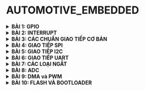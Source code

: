 
	
# AUTOMOTIVE_EMBEDDED

<details>
	<summary><strong>BÀI 1: GPIO</strong></summary>
	
## BÀI 1: GPIO (General Purpose Input Output)
![Image](https://github.com/user-attachments/assets/f275f738-034e-41e5-849a-892cb47e31d6)

### **1.1.Cấp Clock cho ngoại vi**

* **Module RCC** cung cấp các hàm để cấu hình xung clock

`RCC_APB1PeriphClockCmd`

`RCC_APB2PeriphClockCmd` 

`RCC_AHBPeriphClockCmd`
 
* **Nhận 2 tham số**:

 ◦ Ngoại vi Clock

 ◦ ENABLE/DISABLE

### **1.2.Cấu hình ngoại vi**


* **GPIO_Pin:** Chân cần được cấu hình 

`GPIO_Pin_<chân cần được cấu hình>`


 
* **GPIO_Mode:** Chế độ muốn cấu hình
    ```
    typedef enum {

        GPIO_Mode_AIN = 0x00,            //Analog Input
        GPIO_Mode_IN_FLOATING = 0x04,    //Input bình thường
        GPIO_Mode_IPD = 0x28,            //Input có điện trở kéo xuống    
        GPIO_Mode_IPU = 0x48,            //Input có điện trở kéo lên
        GPIO_Mode_Out_OD = 0x14,         //Output dạng open-drain
        GPIO_Mode_Out_PP = 0x10,         //Output dạng push-pull
        GPIO_Mode_AF_OD = 0x1C,          //Chế độ ngoại vi khác dạng open-drain
        GPIO_Mode_AF_PP = 0x18           //Chế độ ngoại vi khác dạng push-pull
    } GPIOMode_TypeDef;
    ```
* **GPIO_Speed:** Tốc độ đáp ứng của chân

`GPIO_Speed_<tốc độ muốn cấu hình>`    

### **1.3.Sử dụng ngoại vi**


* **Để gắn các giá trị muốn cấu hình vào các thanh ghi** thì ta sử dụng hàm "GPIO_Init" có 2 tham số cung cấp các hàm để cấu hình xung clock


  ◦Tham số đầu là tên ngoại vi muốn cấu hình

  ◦Tham số thứ hai là con trỏ đến struct **"GPIO_InitTypeDef"**

```
    GPIO_InitTypeDef GPIO_InitStruct;
    GPIO_InitStruct.GPIO_Pin = GPIO_Pin_13 | GPIO_Pin_14;
    GPIO_InitStruct.GPIO_Mode = GPIO_Mode_Out_PP;
    GPIO_InitStruct.GPIO_Speed = GPIO_Speed_50MHz;
    GPIO_Init(GPIOC, &GPIO_InitStruct);
```

* **Các hàm thông dụng để điều khiển GPIO** 

```
    uint8_t GPIO_ReadInputDataBit(GPIO_TypeDef* GPIOx, uint16_t GPIO_Pin);            \\Đọc giá trị 1 bit trong cổng GPIO được cấu hình là INPUT (IDR), có thể đọc nhiều pin nhờ toán tử OR
    uint16_t GPIO_ReadInputData(GPIO_TypeDef* GPIOx);                                 \\Đọc giá trị nguyên cổng GPIO được cấu hình là INPUT (IDR)
    uint8_t GPIO_ReadOutputDataBit(GPIO_TypeDef* GPIOx, uint16_t GPIO_Pin);           \\Đọc giá trị 1 bit trong cổng GPIO được cấu hình là OUTPUT (ODR), có thể đọc nhiều pin nhờ toán tử OR
    uint16_t GPIO_ReadOutputData(GPIO_TypeDef* GPIOx);                                \\Đọc giá trị nguyên cổng GPIO được cấu hình là OUTPUT (ODR)
    void GPIO_SetBits(GPIO_TypeDef* GPIOx, uint16_t GPIO_Pin);                        \\Cho giá trị 1 bit trong cổng GPIO = 1, có thể ghi nhiều pin nhờ toán tử OR
    void GPIO_ResetBits(GPIO_TypeDef* GPIOx, uint16_t GPIO_Pin);                      \\Cho giá trị 1 bit trong cổng GPIO = 0, có thể ghi nhiều pin nhờ toán tử OR
    void GPIO_WriteBit(GPIO_TypeDef* GPIOx, uint16_t GPIO_Pin, BitAction BitVal);     \\Ghi giá trị "BitVal" vào 1 bit trong cổng GPIO, có thể ghi nhiều pin nhờ toán tử OR
    void GPIO_Write(GPIO_TypeDef* GPIOx, uint16_t PortVal);                           \\Ghi giá trị "PortVal" vào nguyên cổng GPIO
```

### **1.4.Kiến thức cần chú ý**

#### **1.4.1.Pull-Up vs Pull-Down ???**


![Image](https://github.com/user-attachments/assets/2e06645d-579f-4b64-970c-f09a46cf949f)



* **Pull-up:**

     ◦ Được kết nối giữa chân **đầu vào** với **nguồn VCC**

     => Đảm bảo rằng khi **không** có tín hiệu hoặc thiết bị nào **tác động** vào chân nó sẽ **luôn ở mức cao**


     ◦ **Không** có tín hiệu vào:
 
    `GPIO-> HIGH (Pull up kéo lên Vcc)` 

     ◦ **Có**  tín hiệu vào:
 
    `GPIO->  HIGH => LOW `

     ◦ Thường được ứng dụng trong nút nhấn


* **Pull-down:**

    ◦ Được kết nối giữa chân **đầu vào** với **GND**

    => Kéo chân về mức **thấp** khi **không** có tín hiệu hoặc thiết bị nào **tác động** 


    ◦ **Không** có tín hiệu vào:
 
    `GPIO-> LOW (Trở kéo về GND)` 

    ◦ **Có**  tín hiệu vào:
 
    `GPIO->  LOW => HIGH `

    ◦ Thường được dùng để xác định trạng thái khi công tắc hoặc thiết bị đầu vào tắt hoặc không hoạt động




#### **1.4.2.Các chế độ input khác**

* **Input-Floating:**

    ◦ **Mục đích:** Đọc tín hiệu số từ bên ngoài mà không có điện trở kéo lên hoặc kéo xuống bên trong

    ◦ **Cấu hình điện:** Không có trở kéo lên hoặc xuống bên trong vi điều khiển.Trạng thái logic phụ thuộc vào chân bên ngoài

    ◦ **Sử dụng:** Đọc tín hiệu số từ cảm biến bên ngoài đã có trở kéo lên/xuống

    ◦ **Lưu ý:** Dễ bị nhiễu


* **Analog Input:**

    ◦ **Mục đích:** Sử dụng chân GPIO làm đầu vào cho **ADC** tích hợp

    ◦ **Cấu hình điện:** Ngắt kết nối  mạch số cuả GPIO để cho phép tín hiệu analog đi trực tiếp vào **ADC**

    ◦ **Sử dụng:** Đọc điện áp analog từ cảm biến analog (cảm biến nhiệt độ,ánh sáng,biến trở)

    ◦ **Lưu ý:** Dễ bị nhiễu
    

#### **1.4.3.Các chế độ output**

* **Output Push-Pull:**

    ◦ **Mục đích:**  Xuất tín hiệu số kéo VDD (HIGH) và kéo xuống GND (LOW) 1 cách chủ động


    ◦ **Sử dụng:** Điều khiển relay,led,...



* **Output Open-Drain (Đầu ra hở mạch):**

    ◦ **Mục đích:**  Xuất tín hiệu số kéo chỉ có khả năng kéo GND (LOW) 1 cách chủ động.Kéo lên HIGH cần có điện trở kéo bên ngoài

    ◦ **Cấu hình điện:** Khi xuất mức HIGH ,transistor tắt,GPIO thả nổi và cần điện trở kéo lên bên ngoài

    ◦ **Sử dụng:** I2C,...   



#### **1.4.4.Các chế độ Alternate Function**


* **AF-Push Pull:**

    ◦ **Mục đích:** Sử dụng chân GPIO để xuất tín hiệu từ các peripheral

    ◦ **Sử dụng:** Xuất tín hiệu PWM từ Timer, clock từ SPI,...   


* **AF-Open Drain:**

    ◦ **Mục đích:** Sử dụng cho các giao thức yêu cầu đường truyền 2 chiều

    ◦ **Sử dụng:** GPIO cho giao tiếp I2C (SCL,SDA) ,UART (truyền nhận)
</details>

<details>
	<summary><strong>BÀI 2: INTERRUPT </strong></summary>  

## BÀI 2: INTERRUPT 


### **2.1.Khái niệm**

![Image](https://github.com/user-attachments/assets/eb1762a6-057e-4212-91cd-7d216830df0d)


* **Ngắt** là 1 sự kiện khẩn cấp xảy ra trong hay ngoài vi điều khiển.Nó yêu cầu MCU phải **dừng chương trình chính** và **thực thi chương trình ngắt**



### **2.2.Interrupt Service Routine (Trình phục vụ ngắt)**

![Image](https://github.com/user-attachments/assets/90c8c28e-edea-4755-b2b3-8c84be788a61)


 * Mỗi ngắt có 1 trình phục vụ riêng
 * Trình phục vụ ngắt là 1 đoạn chương trình được thực hiện khi ngắt xảy ra
 * Địa chỉ trong bộ nhớ của ISR được gọi là **vector ngắt**



### **2.3.Vector Interrupt Table (Bảng vector ngắt)**

![Image](https://github.com/user-attachments/assets/038312e2-516d-4eb2-8125-438cf5885fc6)


 * Chứa danh sách các địa chỉ bộ nhớ,mỗi địa chỉ trỏ đến hàm xử lý ngắt tương đương với 1 nguồn ngắt cụ thể


 * Vai trò trung tâm trong xử lý ngắt

    ◦ Khi 1 ngắt xảy ra, phần cứng CPU (cụ thể **NVIC**) sử dụng bảng **VIT** để xác định ISR nào cần được thực thi
 

 * Địa chỉ cố định trong bộ nhớ Flash
 
    ◦ VIT thường được đặt ở địa chỉ bắt đầu bộ nhớ Flash.Điều này do khi vi điều khiển khơi động / reset, nó sẽ bắt đầu thực thi từ địa chỉ này

 * Cấu trúc VIT

    ◦ **Bảng các địa chỉ:** VIT về cơ bản là một mảng (table) các địa chỉ bộ nhớ. Mỗi mục trong bảng này chứa một địa chỉ.

    ◦ Mỗi mục tương ứng với 1 nguồn ngắt

    ◦ **Kích thước:** Kích thước của mỗi mục (mỗi địa chỉ vector) thường là 4 byte (32-bit address) trên các kiến trúc 32-bit như ARM Cortex-M, hoặc 2 byte (16-bit address) trên các kiến trúc 16-bit
 

* **Cách VIT hoạt động:**


    ◦Ngắt xảy ra

     ```
   Quy trình bắt đầu khi một sự kiện ngắt xảy ra.

   Sự kiện này có thể đến từ nhiều nguồn khác nhau, ví dụ:

   Ngắt ngoại vi: Một module ngoại vi như UART, Timer, ADC, GPIO tạo ra ngắt khi hoàn thành một tác vụ hoặc có một sự kiện cụ thể (ví dụ: UART nhận dữ liệu, Timer tràn, ADC chuyển đổi xong, GPIO pin thay đổi trạng thái).

   Ngắt nội bộ: Các ngắt do bộ vi điều khiển tạo ra, ví dụ: SysTick timer ngắt định kỳ, Software Interrupt (SWI), PendSV (Pendable Service Call).

   Ngắt lỗi: Các lỗi phần cứng hoặc phần mềm như HardFault, Memory Management Fault.
     ```
  
    ◦NVIC xác định vector number

    ◦Tra cứu VIT bằng cách sử dụng vector number làm offset để tra cứu bảng 
    
      
      Base_Address of VIT + (n * 4).
      Base_Address of VIT: Đây là địa chỉ bộ nhớ bắt đầu của Vector Interrupt Table. Như đã thảo luận trước đó, địa chỉ này thường cố định và nằm ở đầu bộ nhớ Flash (ví dụ: 0x00000000).
      n (vector number): Là số vector mà NVIC đã xác định cho ngắt đang xảy ra.
      4: Là kích thước của mỗi mục (vector) trong VIT, tính bằng byte. Trong kiến trúc 32-bit, mỗi địa chỉ bộ nhớ thường là 32-bit (4 byte).
      n * 4: Tính toán offset (độ lệch) từ địa chỉ bắt đầu của VIT. Vector number n được nhân với 4 để tính ra độ lệch byte tương ứng trong bảng VIT.
      Base_Address of VIT + (n * 4): Kết quả là địa chỉ bộ nhớ trong VIT, nơi chứa địa chỉ của ISR tương ứng với vector number n.
      

   ◦Lấy địa chỉ ISR
   
     Giá trị tra cứu được trong VIT chính là địa chỉ của bộ nhớ hàm ISR tương ứng

   ◦Nhảy đến ISR
   
   ◦Kết thúc ISR





### **2.4.NVIC (Nested Vectored Interrupt Controller)**

* **Khái niệm**

   ◦Quản lý tất cả các ngắt
   
   ◦Quyết định ngắt nào được xử lý dựa trên mức độ ưu tiên

* **Chức năng NVIC**

   ◦ Bật/Tắt từng nguồn ngắt cụ thể

   ◦ Bật/Tắt ngắt toàn cục
  

* **Quản lý ưu tiên ngắt**

 
   ◦ Cho phép 16 mức ưu tiên (0-15)
   
   
   ◦ Mức ưu tiên thấp hơn (số nhỏ hơn) có độ ưu tiên cao hơn
    
![Image](https://github.com/user-attachments/assets/9ca9134e-b2e2-4de9-b352-74ad5a47331e)
 
     +  Preemption Priority: 
        Ngắt có Preemption Priority cao hơn (số nhỏ hơn) sẽ chiếm quuyền ngắt có Priority thấp hơn (số to hơn): 
        Ngắt có Preemption Priority cao hơn (số nhỏ hơn) sẽ chiếm quuyền ngắt có Priority thấp hơn (số to hơn)

     +  SubPriority: 
        Khi nhiều ngắt có cùng Preemption Priority xảy ra đồng thời
        => SubPriority quyết định thứ tự xử lý
        => Ngắt có SubPriority cao hơn (số nhỏ hơn) sẽ được xử lý trước


* **Cấu hình NVIC**
 
  ◦ **Priority Group:**  xác định cách phân chia bit giữa Preemption Priority và Subpriority.
  
   Sử dụng hàm **NVIC_PriorityGroupConfig(uint32_t PriorityGroup)** để chọn priority group cho NVIC

  ◦ **NVIC_IRQChannel:** Xác định mã của kênh ngắt cần được cấu hình

  ◦ **NVIC_IRQChannelPreemptionPriority:** Xác định mức độ ưu tiên Preemption Priority cho kênh ngắt.

  ◦ **NVIC_IRQChannelSubPriority:** Xác định mức độ ưu tiên phụ Subpriority cho kênh ngắt.

  ◦ **NVIC_IRQChannelSubPriority:** Cho phép ngắt


```
NVIC_InitTypeDef NVICInitStruct;
NVIC_PriorityGroupConfig(NVIC_PriorityGroup_2);
NVICInitStruct.NVIC_IRQChannel = EXTI0_IRQn;
NVICInitStruct.NVIC_IRQChannelPreemptionPriority = 0x00;
NVIC_InitStruct.NVIC_IRQChannelSubPriority = 0x00;
NVICInitStruct.NVIC_IRQChannelCmd = ENABLE;
NVIC_Init(&NVICInitStruct);
```
</details>


<details>
	<summary><strong>BÀI 3: CÁC CHUẨN GIAO TIẾP CƠ BẢN </strong></summary> 


## **BÀI 3: CÁC CHUẨN GIAO TIẾP CƠ BẢN**

## **3.1.SPI**


### **3.1.1.Đặc điểm**
* Chuẩn giao tiếp nối tiếp,đồng bộ
* Hoạt động ở chế độ song công
* Sử dụng 4 dây giao tiếp

### **3.1.2.Sơ đồ chân**
![Image](https://github.com/user-attachments/assets/9e55733b-bf9f-4d37-912e-84e5faae3086)


* **SCK (Serial Clock)**: Thiết bị Master tạo xung tín hiệu SCK và cung cấp cho Slave

* **MISO (Master Input Slave Output)**: Tín hiệu tạo bởi thiết bị Slave và nhận bởi thiết bị Master.

* **MOSI (Master Output Slave Input)**: Tín hiệu tạo bởi thiết bị Master và nhận bởi thiết bị Slave.

* **SS (Slave Select) / CS (Chip Select)**: Chọn thiết bị Slave cụ thể để giao tiếp. Để chọn Slave giao tiếp thiết bị Master chủ động kéo đường SS tương ứng xuống mức 0 (Low).


### **3.1.3.Quá trình truyền nhận**  

* Master kéo chân SS của chân Slave muốn giao tiếp xuống mức 0 để báo hiệu muốn truyền nhận

* Clock sẽ được cấp bởi master, tùy vào chế độ được cài, với mỗi xung clock,  1 bit sẽ được truyền từ master đến slave và slave cũng truyền 1 bit cho master.

* Các thanh ghi cập nhật giá trị và dịch 1 bit.

* Lặp lại quá trình trên đến khi truyền xong 8 bit trong thanh ghi.

### **3.1.4.Các chế độ hoạt động**

* Có 4 chế độ hoạt động phụ thuộc **Clock Polarity (CPOL)** và **Clock Phase (CPHA)**.

* **CPOL:**

  **CPOL = 0:** Xung clock ban đầu ở mức 0.

  **CPOL = 1:** Xung clock ban đầu ở mức 1.

* **CPHA:**

  CPHA = 0 (1Edge):
  
         Dữ liệu được **lấy mẫu (sampled) trên cạnh đầu tiên (leading edge)** của chu kỳ đồng hồ và được **thay đổi (shifted) trên cạnh thứ hai (trailing edge)**.
         Dữ liệu phải sẵn sàng trên đường truyền (MOSI/MISO) trước khi chu kỳ đồng hồ bắt đầu.**
  
  CPHA = 1 (2Edge):
  
         Dữ liệu được **thay đổi (shifted) trên cạnh đầu tiên (leading edge)** và được **lấy mẫu (sampled) trên cạnh thứ hai (trailing edge)**.
         Dữ liệu chỉ xuất hiện trên đường truyền sau khi chu kỳ đồng hồ bắt đầu.
  
  ![Image](https://github.com/user-attachments/assets/7035fcb0-fd0e-4d24-976b-0a56d80a1207)
  
```
CPOL = 0 (đồng hồ nghỉ ở mức thấp):
      1Edge (CPHA = 0): Lấy mẫu trên rising edge (cạnh tăng), thay đổi trên falling edge (cạnh giảm).
      2Edge (CPHA = 1): Thay đổi trên rising edge, lấy mẫu trên falling edge.

CPOL = 1 (đồng hồ nghỉ ở mức cao):
      1Edge (CPHA = 0): Lấy mẫu trên falling edge (cạnh giảm), thay đổi trên rising edge (cạnh tăng).
      2Edge (CPHA = 1): Thay đổi trên falling edge, lấy mẫu trên rising edge.
```
## **3.2.I2C**

### **3.2.1Đặc điểm**

* Chuẩn giao tiếp nối tiếp,đồng bộ
* Hoạt động ở chế độ bán song công
* Sử dụng 2 dây giao tiếp

### **3.2.2.Sơ đồ chân**

![Image](https://github.com/user-attachments/assets/34dd609d-2f2e-421d-b416-0cabcbf9670a)


* **SCL (Serial Clock)**: Tạo xung tín hiệu để đồng bộ việc truyền/nhận dữ liệu với các Slave.

* **SDA (Serial Data)**: Chân chứa dữ liệu được truyền đi


### **3.2.3.Quá trình truyền nhận**

* Start: Điều kiện: Chân SDA xuống mức 0 trước chân SCL.
* Truyền các bit địa chỉ để tìm Slave muốn giao tiếp.

* Bit R/W: Master gửi dữ liệu đi ứng với bit '0', nhận dữ liệu ứng với bit '1'.

* ACK: Chờ phản hồi, '0' là nhận và '1' là không nhận. Nếu không có Slave nào phản hồi, dùng Timer để thoát ra.

* Sau khi chọn được Slave để giao tiếp, bắt đầu truyền các bit dữ liệu đến Slave.
* Tương tự cũng có ACK để chờ phản hồi.
* Stop: Điều kiện: Chân SDA lên mức 1 sau chân SCL.



## **3.3.UART**

### **3.3.1Đặc điểm**

* Chuẩn giao tiếp nối tiếp
* Không đồng bộ
* Hoạt động ở chế độ song công
* Sử dụng 2 dây giao tiếp
* Chỉ 2 thiết bị giao tiếp

### **3.3.2.Sơ đồ chân**

![Image](https://github.com/user-attachments/assets/5d657816-56e4-4871-8c40-7ce476b283c2)

**Tx (Transmit)**: Chân truyền dữ liệu 

**Rx (Receive)**: Chân nhận dữ liệu

### **3.3.3.Quá trình truyền nhận**

![Image](https://github.com/user-attachments/assets/e345c226-4ada-4991-963b-1dcb7e0ae24c)

* Start: 1 bit.

* Bit dữ liệu: 5 đến 9 bit.

* Bit chẵn lẻ:

    Quy luật chẵn: Thêm một bit '0' hoặc '1' để số bit '1' là số chẵn.
    Quy luật lẻ: Thêm một bit '0' hoặc '1' để số bit '1' là số lẻ.
* Stop: 1 đến 2 bit.
</details>


<details>
	<summary><strong>BÀI 4: GIAO TIẾP SPI</strong></summary> 

## **Bài 4: GIAO TIẾP SPI** 

## **4.1.SPI Software**

### **4.1.1.Xác định các chân GPIO**
* Định nghĩa 4 chân sử dụng SPI

  ```
  #define SPI_SCK_Pin    GPIO_Pin_0
  #define SPI_MISO_Pin   GPIO_Pin_1
  #define SPI_MOSI_Pin   GPIO_Pin_2
  #define SPI_CS_Pin     GPIO_Pin_3
  #define SPI_GPIO       GPIO_A
  ```
 

### **4.1.2.Cấu hình GPIO**


* **Master**:
  
◦ Các chân **SCK, CS, MOSI** để chế độ Out Push Pull

```
GPIO_InitStructure.GPIO_Pin = SPI_SCK_Pin | SPI_CS_Pin | SPI_MOSI_Pin;

GPIO_InitStructure.GPIO_Mode = GPIO_Mode_Out_PP;
```

◦ Chân **MISO** để chế độ IN FLOATING

```
GPIO_InitStructure.GPIO_Pin = SPI_MISO_Pin;
GPIO_InitStructure.GPIO_Mode = GPIO_Mode_IN_FLOATING;
```

* **Slave**:

◦ Chân **MISO** để chế độ Out Push Pull
```
GPIO_InitStructure.GPIO_Pin = SPI_MISO_Pin;
GPIO_InitStructure.GPIO_Mode = GPIO_Mode_Out_PP;
```
◦ Chân **MOSI,SCK,CS** để chế độ IN FLOATING
```
GPIO_InitStructure.GPIO_Pin = SPI_SCK_Pin | SPI_CS_Pin | SPI_MOSI_Pin;

GPIO_InitStructure.GPIO_Mode = GPIO_Mode_IN_FLOATING;
```

### **4.1.3.Tạo xung Clock**

```
void Clock(){
  GPIO_WriteBit(SPI_GPIO,SPI_SCK_Pin,Bit_SET);
  Delay_ms(4);
  GPIO_WriteBit(SPI_GPIO,SPI_SCK_Pin,Bit_RESET);
  Delay_ms(4);
}
```

### **4.1.4.Khởi tạo các chân cho SPI**

```
void SPI_Init(){
  GPIO_WriteBit(SPI_GPIO,SPI_SCK_Pin,Bit_RESET);
  GPIO_WriteBit(SPI_GPIO,SPI_CS_Pin,Bit_SET);
  GPIO_WriteBit(SPI_GPIO,SPI_MISO_Pin,Bit_RESET);
  GPIO_WriteBit(SPI_GPIO,SPI_MOSI_Pin,Bit_RESET);
}

```

### **4.1.5.Hàm truyền(Master)**

* Kéo **CS** xuống **0**

    ◦ Dịch 1 bit

    ◦ Truyền 1 bit

    ◦ Gửi clock() 

* Kéo **CS** lên **1**

```
void SPI_Master_Transmit(uint8_t u8Data){

uint8_t u8Mask = 0x80;
uint8_t tempData;

GPIO_WriteBit(SPI_GPIO,SPI_CS_Pin,Bit_RESET);
Delay_ms(1);

  for (int i=0; i<8; i++){
  tempData = u8Data & u8Mask
      if(tempData){
        GPIO_WriteBit(SPI_GPIO,SPI_MOSI_Pin,Bit_SET);
        Delay_ms(1);
      }
      else{
        GPIO_WriteBit(SPI_GPIO,SPI_MOSI_Pin,Bit_RESET);
        Delay_ms(1);
      }

  u8Data = u8Data << 1;
  Clock();
 }

GPIO_WriteBit(SPI_GPIO,SPI_CS_Pin,Bit_SET);
Delay_ms(1);
}
```
### **4.1.6.Hàm nhận (Slave)**

* Kiểm tra **CS** bằng **0** 

   ◦ Kiểm tra Clock = 1;

   ◦ Đọc data trên MOSI,ghi vào biến;

   ◦ Dịch 1 bit

* Kiểm tra **CS** bằng **1**

```
uint8_t Slave_Receive(void){
  uint8_t dataReceive = 0x00;
  uint8_t temp = 0x00;

  while(GPIO_ReadInputDataBit(SPI_GPIO, SPI_CS_Pin)); --Chờ CS lên cao
  while(!GPIO_ReadInputDataBit(SPI_GPIO,SPI_CS_Pin)); --Chờ CS xuống thấp bắt đầu Truyền
  while(!GPIO_ReadInputDataBit(SPI_GPIO,SPI_SCK_Pin)); --Chờ SCK xuống thấp( ở trạng thái nghỉ);
    
    for(int i=0; i<8; i++){
  
      while(!GPIO_ReadInputDataBit(SPI_GPIO,SPI_SCK_Pin)); --Chờ SCK xuống thấp
      while(GPIO_ReadInputDataBit(SPI_GPIO,SPI_SCK_Pin)); --Chờ SCK lên cao bắt đầu Truyền

      temp = GPIO_ReadInputDataBit(SPI_GPIO,SPI_MOSI_Pin);
      dataReceive = dataReceive << 1;
      dataReceive = dataReceive | temp;

      while(GPIO_ReadInputDataBit(SPI_GPIO,SPI_SCK_Pin)); --Chờ SCK xuống thấp (kết thúc khung truyền)

    }
  while(GPIO_ReadInputDataBit(SPI_GPIO,SPI_CS_Pin)); --Chờ CS lên cao kết thúc khung Truyền
  return dataReceive;
}

```

### **4.1.7.Hàm main**

```
uint8_t DataTrans[] = {1,3,4,5,6,7,8,9};
int main (){
RCC_Config();
GPIO_Config();
TIM_Config();
SPI_Config();
while(1){
   for(int i=0; i<7;i++){
     SPI_Master_Transmit(DataTrans);
     Delay_ms(1);
   }
 }
}
```


## **4.2.SPI Hardware**

### **4.2.1.Xác định chân GPIO**

![Image](https://github.com/user-attachments/assets/6c977197-08fb-4993-9e0b-ce7e83ba6d6d)

```
#define SPI1_NSS     GPIO_Pin_4
#define SPI1_SCK     GPIO_Pin_5
#define SPI1_MISO    GPIO_Pin_6
#define SPI1_MOSI    GPIO_Pin_7
#define SPI1_GPIO    GPIOA

```

### **4.2.2.Cấu hình chân GPIO**

* NSS: **Input,Output,AF**

* MISO,MOSI,SCK: **AF**

* Phần cứng SPI đã được thiết kế để tự động xử lý giao tiếp theo chuẩn SPI nên chế độ không phải điều chỉnh nhiều

### **4.2.3.Cấu hình SPI**

* **SPI_Mode**: Quy định chế độ hoạt động SPI
* **SPI_Direction**: Quy định kiểu truyền của thiết bị
* **SPI_BaudRatePrescaler**: Hệ số chia clock cấp cho module SPI
* **SPI_CPOL**: Cấu hình cực tính của SCK
  
    ◦ **SPI_CPOL_LOW**: cực tính mức **0** khi SCK **không** truyền xung

    ◦ **SPI_CPOL_HIGH**: cực tính mức **1** khi SCK truyền xung

* **SPI_CPHA**: Cấu hình chế độ hoạt động của SCK

    ◦ **SPI_CPHA_1Edge**: tín hiệu truyền đi ở cạnh xung đầu tiên
    
    ◦ **SPI_CPHA_2Edge**: tín hiệu truyền đi ở cạnh xung thứ hai

* **SPI_DataSize**: Cấu hình số bit truyền (8/16 bit)
* **SPI_FirstBit**: Cấu hình chiều truyền đi là MSB hay LSB
* **SPI_CRCPolynominal** : Cấu hình số bit checksum cho SPI
* **SPI_NSS**: cấu hình chân SS điều khiển bằng phần cứng hay phần mềm

```
void SPI_Config(){
	SPI_InitTypeDef SPI_InitStructure;

	SPI_InitStructure.SPI_Mode = SPI_Mode_Master;
	SPI_InitStructure.SPI_Direction =    SPI_Direction_2Lines_FullDuplex;
	SPI_InitStructure.SPI_BaudRatePrescaler = SPI_BaudRatePrescaler_16;
	SPI_InitStructure.SPI_CPOL = SPI_CPOL_Low;
	SPI_InitStructure.SPI_CPHA = SPI_CPHA_1Edge;
	SPI_InitStructure.SPI_DataSize = SPI_DataSize_8b;
	SPI_InitStructure.SPI_FirstBit = SPI_FirstBit_LSB;
	SPI_InitStructure.SPI_CRCPolynomial = 7;
	SPI_InitStructure.SPI_NSS = SPI_NSS_Soft;
	
	SPI_Init(SPI1, &SPI_InitStructure);
	SPI_Cmd(SPI1, ENABLE);
}

```

### **4.2.4.Các hàm thông dụng**

* `SPI_I2S_SendData(SPI_TypeDef* SPIx,uint16_t Data)` nhận 2 tham số là bộ SPI sử dụng và data cần truyền

* `SPI_I2S_ReceiveData(SPI_TypeDef* SPIx)` trả về giá trị đọc được trên SPI

* `SPI_I2S_GetFlagStatus(SPI_TypeDef* SPIx,uint16_t SPI_I2S_FLAG)` trả về giá trị 1 cờ trong thanh ghi của SPI

     ◦ **SPI_I2S_FLAG_TXE** : Cờ báo truyền,cờ này sẽ set lên 1 khi truyền xong data trong buffer

     ◦ **SPI_I2S_FLAG_RXNE** : Cờ báo nhận,cờ nãy sẽ set lên 1 khi nhận xong data

     ◦ **SPI_I2S_FLAG_BSY**: Cờ báo bận,cờ này sẽ set lên 1 khi đang bận truyền nhận

### **4.2.5.Hàm truyền (Master)**

```
void SPI_Send1Byte(uint8_t data){
  GPIO_ResetBits(SPI1_GPIO,SPI_NSS);
  while(SPI_I2S_GetFlagStatus(SPI1,SPI_I2S_FLAG_TXE)==RESET){}

  SPI_I2S_SendData(SPI1,data);

  while(SPI_I2S_GetFlagStatus(SPI1,SPI_I2S_FLAG_BSY)==SET){}
  GPIO_SetBits(SPI1_GPIO,SPI1_NSS);

}


```

### **4.2.6.Hàm nhận(Slave)**

```
uint8_t SPI_Receive1Byte(void){
while(SPI_I2S_GetFlagStatus(SPI1,SPI_I2S_FLAG_BSY)==SET);

uint8_t temp=(uint8_t)SPI_I2S_ReceiveData(SPI1);

while(SPI_I2S_GetFlagStatus(SPI_I2S_FLAG_RXNE)==RESET);
return temp;
}


}

```

### **4.2.7.Hàm main**

```
uint8_t dataSend[]={1,2,3,4,5,6,7};
int main(){
  GPIO_Config();
  TIM_Config();
  SPI_Config();
  while(1){
    for(int i=0;i<7;i++){
      SPI_Send1Byte(dataSend);
      Delay_ms(1);
    }
  }
}


```
</details>


<details>
	<summary><strong>BÀI 5: GIAO TIẾP I2C </strong></summary> 


## **Bài 5: GIAO TIẾP I2C**

## **5.1.I2C Software**

### **5.1.1.Xác định các chân GPIO**
* Định nghĩa 2 chân sử dụng I2C: **SCL,SDA**

  ```
  #define I2C_SCL    GPIO_Pin_6
  #define I2C_SDA    GPIO_Pin_7

  ```
 

### **5.1.2.Cấu hình GPIO**



```
void GPIO_Config(){
	GPIO_InitTypeDef GPIO_InitStructure;
	GPIO_InitStructure.GPIO_Mode = GPIO_Mode_Out_OD;
	GPIO_InitStructure.GPIO_Pin = I2C_SDA| I2C_SCL;
	GPIO_InitStructure.GPIO_Speed = GPIO_Speed_50MHz;
	
	GPIO_Init(I2C_GPIO, &GPIO_InitStructure);
}

```
### **5.1.3.Cấu hình I2C**

```
#define WRITE_SDA_0 	GPIO_ResetBits(I2C_GPIO, I2C_SDA)		// Kéo chân SDA xuống 0
#define WRITE_SDA_1 	GPIO_SetBits(I2C_GPIO, I2C_SDA)			// Kéo chân SDA lên 1
#define WRITE_SCL_0 	GPIO_ResetBits(I2C_GPIO, I2C_SCL)		// Kéo chân SCL xuống 0
#define WRITE_SCL_1 	GPIO_SetBits(I2C_GPIO, I2C_SCL)			// Kéo chân SDA lên 1
#define READ_SDA_VAL 	GPIO_ReadInputDataBit(I2C_GPIO, I2C_SDA)	// Đọc chân SDA


```

* **Khởi tạo I2C**

```
// Ban đầu kéo 2 chân SDA và SCL lên mức 1
void I2C_Config()
{
	WRITE_SDA_1;
	delay_us(1);
	WRITE_SCL_1;
	delay_us(1);
}
```

* **Hàm Start**
```
// Điều kiện Start: Chân SDA xuống mức 0 trước chân SCL
void I2C_Start(){	
	WRITE_SCL_1;  	
	delay_us(3);	
	WRITE_SDA_1;
	delay_us(3);

	WRITE_SDA_0;	
	delay_us(3);
	WRITE_SCL_0;
	delay_us(3);
}
```

* **Hàm Stop**
```
// Điều kiện Stop: Chân SCL lên mức 1 trước chân SDA
void I2C_Stop()
{
	WRITE_SDA_0;
	delay_us(3);

	WRITE_SCL_1; 	
	delay_us(3);
	WRITE_SDA_1;
	delay_us(3);
}
```
### **5.1.4.Hàm truyền**

* Hàm truyền sẽ truyền lần lượt 8 bit trong byte dữ liệu
  
  ◦ Truyền 1 bit

  ◦ Tạo clock

  ◦ Dịch 1 bit

```
status I2C_Write(uint8_t u8Data){	
	uint8_t i;
	status stRet;
	for (int i = 0; i < 8; i++){
		// Ghi dữ liệu vào chân SDA		
		if (u8Data & 0x80) {
			WRITE_SDA_1;
		} else {
			WRITE_SDA_0;
		}
		delay_us(3);

		// Tạo một tín hiệu xung
		WRITE_SCL_1;
		delay_us(5);
		WRITE_SCL_0;
		delay_us(2);

		u8Data <<= 1; // Dịch 1 bit
	}
	WRITE_SDA_1;					
	delay_us(3);
	WRITE_SCL_1;					
	delay_us(3);
	
	if (READ_SDA_VAL) {	
		stRet = NOT_OK;				
	} else {
		stRet = OK;					
	}

	delay_us(2);
	WRITE_SCL_0;
	delay_us(5);
	
	return stRet;
}
```
### **5.1.5.Hàm nhận**


* Kéo SDA lên 1

   ◦ Đọc data trên SDA, ghi vào biến.

   ◦ Dịch 1 bit

* Gửi lại 1 tín hiệu ACK ở xung thứ 9.


```
uint8_t I2C_Read(ACK_Bit _ACK)
{	
	uint8_t i;						
	uint8_t u8Ret = 0x00;
	WRITE_SDA_1;
	delay_us(3);	
	for (i = 0; i < 8; ++i) {
		u8Ret <<= 1;
		WRITE_SCL_1;
		delay_us(3);

		// Đọc dữ liệu từ chân SDA và ghi vào biến
		if (READ_SDA_VAL) {
			u8Ret |= 0x01;
		}
		delay_us(2);
		WRITE_SCL_0;
		delay_us(5);
	}

	if (_ACK) {	
		WRITE_SDA_0;
	} else {
		WRITE_SDA_1;
	}
	delay_us(3);
	
	WRITE_SCL_1;
	delay_us(5);
	WRITE_SCL_0;
	delay_us(5);

	return u8Ret;
}

```



## **5.2.I2C Hardware**

### **5.2.1.Xác định chân GPIO**

![Image](https://github.com/user-attachments/assets/b80e6194-eab7-4f07-bb89-a4e85871ee0f)

```
#define I2C1_SCL     GPIO_Pin_6
#define I2C1_SDA     GPIO_Pin_7
#define I2C1_GPIO    GPIOB

```

### **5.2.2.Cấu hình chân GPIO**

```
void GPIO_Config(void)
{
	RCC_APB2PeriphClockCmd(RCC_APB2Periph_GPIOB, ENABLE);
    GPIO_InitTypeDef GPIO_InitStructure;

    GPIO_InitStructure.GPIO_Pin = I2C1_SCL | I2C1_SDA; 
    GPIO_InitStructure.GPIO_Mode = GPIO_Mode_AF_OD;
    GPIO_InitStructure.GPIO_Speed = GPIO_Speed_50MHz;
    GPIO_Init(GPIOB, &GPIO_InitStructure);
}
```

### **5.2.3.Cấu hình I2C**

* **I2C_Mode**: Quy định chế độ hoạt động I2C
   
    ◦ **I2C_Mode_I2C**: Chế độ I2C FM(Fast Mode)

    ◦ **I2C_Mode_SMBusDevice & I2C_Mode_SMBusHost** : Chế độ I2C SM(Slow Mode)

* **I2C_ClockSpeed**: Cấu hình clock cho I2C
    
    ◦ **100**khz với chế độ SM

    ◦ **400**khz với chế độ FM
    
* **I2C_DutyCycle**: Cấu hình chu kỳ nhiệm vụ của xung

    ◦ **I2C_DutyCycle_2** : Thời gian xung thấp / xung cao = 2

    ◦ **I2C_DutyCycle_16_9** : Thời gian xung thấp / xung cao = 16 / 9

    ![Image](https://github.com/user-attachments/assets/f4e38372-5f4d-47a1-8c77-4e5aafde213d)


* **I2C_OwnAddress1**: Cấu hình địa chỉ của thiết bị đang cấu hình

* **I2C_Ack**: Cấu hình ACK, có sử dụng ACK hay không

* **I2C_AcknowledgedAddress**: Cấu hình số bit địa chỉ (7/10 bit)


```
void I2C_Config(){
	I2C_InitTypeDef I2C_InitStructure;

    I2C_InitStructure.I2C_ClockSpeed = 400000;    
	I2C_InitStructure.I2C_Mode = I2C_Mode_I2C;
	I2c_InitStructure.I2C_DutyCycle = I2C_DutyCycle_2;
	I2C_InitStructure.I2C_OwnAddress1 = 0x33;
	I2C_InitStructure.I2C_Ack = I2C_Ack_ENABLE;
	I2C_InitStructure.I2C_AcknowledgedAddress = I2C_AcknowledgedAddress_7bit ;
	
	I2C_Init(I2C1, &I2C_InitStructure);
	I2C_Cmd(I2C1, ENABLE);
}

```

### **5.2.4.Các hàm  thông dụng**

* `I2C_Send7bitAddress(I2C_TypeDef* I2Cx,uint8_t Address,uint8_t Direction)` gửi đi 7 bit Address để xác định Slave cần giao tiếp.Hướng truyền đi được xác định I2C_Direction để  thêm bit RW

* `I2C_SendData(I2C_TypeDef* I2Cx,uint8_t Data)` gửi đi 8 bit data

* `I2C_ReceiveData(I2C_TypeDef* I2Cx)` trả về 8 bit data

* `I2C_AcknowledgeConfig(I2C_TypeDef* I2Cx, FunctionalState NewState)` kích hoạt việc master có gửi ack hay không

* `I2C_CheckEvent(I2C_TypeDef* I2Cx, uint32_t I2C_EVENT)`trả về kết quả kiểm tra I2C_EVENT tương ứng:

    ◦ **I2C_EVENT_MASTER_MODE_SELECT**: Đợi bus I2C về chế độ rảnh,xác nhận phần cứng hoàn thành tín hiệu START

       > Liên quan tới cờ I2C_FLAG_SB(Start Bit): Cờ báo rằng tín hiệu START đã được tạo thành công trên bus
       > Nếu SB = 0 (START chưa hoàn tất) → I2C_CheckEvent trả về FALSE → !FALSE = TRUE → vòng lặp tiếp tục.
       > Nếu SB = 1 (START đã hoàn tất) → I2C_CheckEvent trả về TRUE → !TRUE = FALSE → vòng lặp dừng.

    ◦ **I2C_EVENT_MASTER_TRANSMITTER_MODE_SELECTED**: Đợi xác nhận của slave với yêu cầu transmit của Master

       > Liên quan tới cờ I2C_FLAG_ADDR và I2C_FLAG_TXE
       > Nếu ADDR = 0 hoặc TXE = 0 (Gửi địa chỉ chưa hoàn tất hoặc chưa nhận ACK):I2C_CheckEvent trả về FALSE,!FALSE = TRUE,Vòng lặp tiếp tục chạy
       > Nếu ADDR = 1 và TXE = 1 (Địa chỉ đã gửi thành công, Slave ACK, thanh ghi trống):I2C_CheckEvent trả về TRUE,!TRUE = FALSE,Vòng lặp dừng
       


    ◦ **I2C_EVENT_MASTER_RECEIVER_MODE_SELECTED**: Đợi xác nhận của slave với yêu cầu receive của Master

    ◦ **I2C_EVENT_MASTER_BYTE_TRANSMITTED**: Đợi truyền xong 1 byte data từ Master

    ◦ **I2C_EVENT_MASTER_BYTE_RECEIVED**: Đợi Master nhận đủ 1 byte data 

### **5.2.5.Hàm truyền**

* Bắt đầu truyền nhận ,bộ I2C sẽ tạo 1 tín hiệu START,đợi tín hiệu báo bus sẵn sàng

* Gửi 7 bit địa chỉ để xác định slave,đợi slave xác nhận

* Gửi/đọc các byte data,đợi truyền xong

* Sau đó kết thúc bằng tín hiệu STOP
```
void I2C_Write(uint8_t address,uint8_t * data,uint8_t length){
  
  //Tạo tín hiệu START
  I2C_GenerateSTART(I2C1,ENABLE);
  while(!I2C_CheckEvent(I2C_EVENT_MASTER_MODE_SELECT));

  //Gửi địa chỉ slave(7 bit address + Write Bit)
  I2C_Send7bitAddress(I2C1,address<<1,I2C_Direction_Transmitter);
  while(!(I2C_CheckEvent(I2C_EVENT_MASTER_TRANSMITTER_MODE_SELECTED))

  //Gửi dữ liệu
  for(uint8_t i=0; i< lenght; i++){
    I2C_SendData(I2C1,data[i]);
    while(!I2C_CheckEvent(I2C1,I2C_EVENT_MASTER_BYTE_TRANSMITTED));
  }

  //Tạo tín hiệu STOP
  I2C_GenerateSTOP(I2C1,ENABLE);
  
}


```

### **5.2.6.Hàm nhận**


```
void I2C_Read(uint8_t address,uint8_t * data,uint8_t length){

  
  I2C_GenerateSTART(I2C1,ENABLE);
  while(!I2C_CheckEvent(I2C_EVENT_MASTER_MODE_SELECT));

  I2C_Send7bitAddress(I2C1,address <<1, I2C_Direction_Receiver);
  while(!I2C_CheckEvent(I2C_EVENT_MASTER_RECEIVER_MODE_SELECTED));

  for(uint8_t i=0; i<length;i++){
    if(i==length - 1){
      I2C_AcknowledgeConfig(I2C1,DISABLE); //Tắt ACK cho byte cuối
    }
    while(!I2C_CheckEvent(I2C_EVENT_MASTER_BYTE_RECEIVED));
    data[i]=I2C_ReceiveData(I2C1);
  }
   I2C_GenerateSTOP(I2C1, ENABLE);
   I2C_AcknowledgeConfig(I2C1, ENABLE);
}
```

### **5.2.7.Hàm main**

```
int main(void){

I2C_Config();

uint8_t writeData[]={0x01,0x02,0x03};
uint8_t readData[3];
// Ghi 3 byte vào slave có địa chỉ 0x50
    I2C_Write(0x50, writeData, 3);
    
    // Đọc 3 byte từ slave có địa chỉ 0x50
    I2C_Read(0x50, readData, 3);
    
    while(1) {
        // Chương trình chính
    }
}
```
</details>


<details>
	<summary><strong>BÀI 6: GIAO TIẾP UART </strong></summary> 


## Bài 6: GIAO TIẾP UART 

## **6.1.UART Software**

### **6.1.1.Xác định các chân GPIO**
* Định nghĩa 2 chân sử dụng UART: **TX,RX**

  ```
  #define TX_Pin        GPIO_Pin_0
  #define RX_Pin        GPIO_Pin_1
  #define UART_GPIO     GPIOA
  
  ```
 
* **Baudrate:**

◦ Baudrate = Số bit truyền được / 1s

◦ Tốc độ baudrate thường dùng là 9600, ứng với mỗi bit là 105us.

`#define BaudrateTime  105`

### **6.1.2.Cấu hình GPIO**



```
void GPIO_Config(){
	GPIO_InitTypeDef GPIO_InitStructure;

	GPIO_InitStructure.GPIO_Pin = TX_Pin;
	GPIO_InitStructure.GPIO_Mode = GPIO_Mode_Out_PP;
	GPIO_InitStructure.GPIO_Speed = GPIO_Speed_50MHz;
	GPIO_Init(UART_GPIO, &GPIO_InitStructure);

    GPIO_InitStructure.GPIO_Pin = RX_Pin;
	GPIO_InitStructure.GPIO_Mode = GPIO_Mode_IN_FLOATING;
	GPIO_InitStructure.GPIO_Speed = GPIO_Speed_50MHz;
	GPIO_Init(UART_GPIO, &GPIO_InitStructure);

}

```
### **6.1.3.Cấu hình UART**


* **Khởi tạo UART**

```
//Truyền dữ liệu nên kéo chân TX lên 1,vì mục đích giao tiếp 1 chiều nên không cần chân RX

void UART_Config()
{
	GPIO_SetBits(UART_GPIO,TX_Pin);
	Delay_us(100);
}
```


### **6.1.4.Hàm truyền**

* Hàm truyền sẽ truyền lần lượt 8 bit trong byte dữ liệu,sau khi tín hiệu start được gửi đi

* Tạo start,delay 1 period time

  ◦ Truyền 1 bit dữ liệu, mỗi bit truyền trong 1 period time

  ◦ Dịch 1 bit

* Tạo stop,delay tương ứng với số bit stop

![Image](https://github.com/user-attachments/assets/b96946d0-8eba-4382-b469-97e1eac2c14a)

```
void UART_Transmitt(unsigned char c) {
	
	//Start Bit
	GPIO_ResetBits(UART_GPIO,TX_Pin);
	Delay_us(BaudrateTime);

	//Truyền các bit dữ liệu (LSB->MSB)
    for(int i=0;i<8;i++){
		if(c & (1 << i)){
           GPIO_SetBits(UART_GPIO,TX_Pin);
		}else{
		   GPIO_ResetBits(UART_GPIO,TX_Pin);	
		}
	Delay_us(BaudrateTime);
	}

	//Stop Bit
	GPIO_SetBits(UART_GPIO,TX_Pin);
	Delay_us(BaudrateTime);

}
```
### **6.1.5.Hàm nhận**


* Chờ tín hiệu START từ thiết bị gửi

* Delay 1,5 period time

   ◦ Đọc data trên RX,ghi vào biến

   ◦ Dịch 1 bit

   ◦ Delay 1 period time

* Delay 1 period time và đợi stop bit

![Image](https://github.com/user-attachments/assets/cce64408-ea97-4726-936f-0a3be009b5e8)


```
unsigned char stop_bit_error = 0;

unsigned char UART_Receive(){
  
  unsigned char c = 0;

  //Đợi START Bit
  while(GPIO_ReadInputDataBit(UART_GPIO,RX_Pin) == 1);

  //Chờ 1 nửa chu kỳ bit để lấy mẫu ở giữa bit
  Delay_us(BaudrateTime + BaudrateTime / 2);

  //Đọc các bit dữ liệu (LSB->MSB)
  for(int i=0;i<8;i++){
	  if(GPIO_ReadInputDataBit(UART_GPIO,RX_Pin)){
		  c |= (1 << i);
	  }
	  Delay_us(BaudrateTime);
  }
  Delay_us(BaudrateTime/2);

  stop_bit_error = 0;
  //Đợi STOP Bit
  if(GPIO_ReadInputDataBit(UART_GPIO,RX_Pin) != 1){
	   stop_bit_error = 1; 
  }

  return c;
}	
	
```

### **6.1.6.Parity**

* Bit chẵn/lẻ được thêm vào cuối Data

* Tùy vào cấu hình parity là chẵn hay lẻ mà thiết bị truyền có thể thêm bit parity là 0 hoặc 1.

* Phía nhận cấu hình parity giống như phía truyền, sau khi nhận đủ các bit sẽ kiểm tra parity có đúng hay không.

```
typedef enum{
	Parity_Mode_NONE,
	Parity_Mode_ODD,
	Parity_Mode_EVEN
}Parity_Mode;

```



## **6.2.UART Hardware**

### **6.2.1.Xác định chân GPIO**

![Image](https://github.com/user-attachments/assets/399d3f04-2761-45cc-ba06-308a1a452d8d)

```
#define TX_Pin        GPIO_Pin_9
#define RX_Pin        GPIO_Pin_10
#define USART1_GPIO   GPIOA

```

### **6.2.2.Cấu hình chân GPIO**

```
void GPIO_Config(void)
{
	RCC_APB2PeriphClockCmd(RCC_APB2Periph_GPIOA, ENABLE);
    GPIO_InitTypeDef GPIO_InitStructure;

    GPIO_InitStructure.GPIO_Pin = TX_Pin; 
    GPIO_InitStructure.GPIO_Mode = GPIO_Mode_AF_PP;
    GPIO_InitStructure.GPIO_Speed = GPIO_Speed_50MHz;
    GPIO_Init(USART1_GPIO, &GPIO_InitStructure);

	GPIO_InitStructure.GPIO_Pin = RX_Pin; 
    GPIO_InitStructure.GPIO_Mode = GPIO_Mode_IN_FLOATING;
    GPIO_InitStructure.GPIO_Speed = GPIO_Speed_50MHz;
    GPIO_Init(USART1_GPIO, &GPIO_InitStructure);
}
```

### **6.2.3.Cấu hình UART**

* **USART_Mode**: Quy định chế độ hoạt động UART
   
    ◦ **USART_Mode_Tx**: Cấu hình truyền

    ◦ **USART_Mode_Rx**: Cấu hình nhận

	◦ Cấu hình cả 2 cùng lúc (song công)

* **USART_BaudRate**: Cấu hình tốc độ baudrate cho UART
    
* **USART_HardwareFlowControl**: Cấu hình chế độ bắt tay cho UART

* **USART_WordLength**: Cấu hình số bit mỗi lần truyền

* **USART_StopBits**: Cấu hình số lượng stopbits

* **USART_Parity**: Cấu hình bit kiểm tra chẵn ,lẻ


```
void USART_Config(){
	USART_InitTypeDef USART_InitStructure;

    USART_InitStructure.USART_BaudRate = 9600;    
	USART_InitStructure.USART_WordLength = USART_WordLength_8b;
	USART_InitStructure.USART_StopBits = USART_StopBits_1;
	USART_InitStructure.USART_Parity = USART_Parity_No ;
	USART_InitStructure.USART_HardwareFlowControl = USART_HardwareFlowControl_None;
	USART_InitStructure.USART_Mode = USART_Mode_Tx | USART_Mode_Rx;
	
	USART_Init(USART1, &USART_InitStructure);
	USART_Cmd(USART1, ENABLE);
}

```

### **6.2.4.Các hàm  thông dụng**

* `USART_SendData(USART_TypeDef * USARTx,uint16_t Data)` truyền data từ UARTx.Data này đã được thêm bit chẵn/lẻ tùy cấu hình.

* `USART_ReceiveData(USART_TypeDef* USARTx)` nhận data từ UARTx

* Hàm `USART_GetFlagStatus(USART_TypeDef* USARTx,uint16_t USART_FLAG)` trả về trạng thái cờ USART_FLAG tương ứng

  ◦ **USART_FLAG_TXE** : Cờ báo thanh ghi chứa dữ liệu truyền đi (DR) **đang trống**
 
  ◦ **USART_FLAG_RXNE** : Cờ báo thanh ghi chứa dữ liệu nhận (DR) **đã có** dữ liệu 

  ◦ **USART_FLAG_IDLE** : Cờ báo đường truyền đang ở chế độ rảnh

  ◦ **USART_FLAG_PE**   : Cờ báo lỗi Parity

  ◦ **USART_FLAG_TC**   : Cờ báo đã hoàn thành quá trình truyền dữ liệu  
### **6.2.5.Hàm truyền**

* Hàm truyền 1 ký tự

```
void USART_TransmitByte(uint8_t byte){

// Chờ cho đến khi thanh ghi truyền dữ liệu trống (TXE)
while(USART_GetFlagStatus(USART_FLAG_TXE) == RESET);

// Truyền byte
USART_SendData(USART1,byte);

// Chờ cho đến khi việc truyền hoàn tất (TC)
while(USART_GetFlagStatus(USART_FLAG_TC) == RESET);
}

```

* Hàm truyền 1 chuỗi ký tự

```
void USART_TransmitString(const char *str){

  //Kiểm tra ký tự hiện tại (*str) có phải là ký tự kết thúc chuỗi (\0) hay không.
  while(*str != '\0'){

  // Gọi hàm truyền byte để truyền ký tự hiện tại
  USART_TransmitByte(*str)
  str++;
 }
}
```

### **6.2.6.Hàm nhận**


```
uint8_t USART_ReceiveByte(void){

uint8_t temp = 0x00;

// Chờ cho đến khi có dữ liệu trong thanh ghi nhận (RXNE)
while(USART_GetFlagStatus(USART_FLAG_RXNE)==RESET);

// Đọc dữ liệu nhận được
temp = USART_ReceiveData(USART1);
return temp;
}
```

### **6.2.7.Hàm main**

```
int main(void){

USART_Config();

const char *name = "KMAxIgnite!\r\n";
USART_TransmitString(name);

while(1){

	// Nhận một ký tự
        uint8_t received_char = USART_ReceiveByte();
    
	// Gửi lại ký tự vừa nhận (echo)
        USART_TransmitByte(received_char);

    USART_TransmitByte('\r');
    USART_TransmitByte('\n');
    
}

```
</details>

<details>
	<summary><strong>BÀI 7: CÁC LOẠI NGẮT </strong></summary> 

## BÀI 7: CÁC LOẠI NGẮT

### **7.1.Ngắt ngoài**


* **Sơ đồ**

![Image](https://github.com/user-attachments/assets/b8531dc8-d8a1-4fea-b10b-90365810da53)


  ◦ Để sử dụng được ngắt ngoài, ngoài bật clock cho GPIO tương ứng cần bật thêm clock cho **AFIO**.

```
  void RCC_Config(){
	RCC_APB2PeriphClockCmd(RCC_APB2Periph_GPIOA, ENABLE);
	RCC_APB2PeriphClockCmd(RCC_APB2Periph_AFIO, ENABLE);
}
```
 ◦ Ngắt ngoài của chip STM32F103 bao gồm có 16 line riêng biệt
```
Line0 sẽ chung cho tất cả chân Px0 ở tất cả các Port, với x là tên của Port A, B…
Line0 nếu chúng ta đã chọn chân PA0 (chân 0 ở port A) làm chân ngắt thì tất cả các chân 0 ở các Port khác không được khai báo làm chân ngắt ngoài nữa
```
 

 * **Cấu hình ngắt ngoài**

    ◦ Cấu hình chân ngắt ngoài là Input. 

    ◦  Có thể cấu hình thêm trở kéo lên/xuống tùy theo cạnh ngắt được sử dụng.

   ```
    void GPIO_Config(){
        GPIO_InitTypeDef GPIOInitStruct;

	GPIOInitStruct.GPIO_Mode = GPIO_Mode_IPU;
	GPIOInitStruct.GPIO_Pin = GPIO_Pin_0;
	GPIOInitStruct.GPIO_Speed = GPIO_Speed_50MHz;
	GPIO_Init(GPIOA, &GPIOInitStruct);
    }
    ```



      ◦ Hàm **GPIO_EXTILineConfig(uint8_t GPIO_PortSource, uint8_t GPIO_PinSource)** liên kết 1 chân với một EXTI line để cấu hình chân ở chế độ sử dụng ngắt ngoài:

GPIO_PortSource: Chọn Port để sử dụng làm nguồn cho ngắt ngoài.
GPIO_PinSource: Chọn Pin để cấu hình.

       ◦ Các tham số ngắt ngoài được cấu hình trong struct EXTI_InitTypeDef, gồm:

**EXTI_Line:** Xác định EXTI line cụ thể sẽ được cấu hình.
**EXTI_Mode:** Xác định chế độ hoạt động của EXTI, có hai chế độ là Interrupt hoặc Event.
**EXTI_Trigger:** Xác định loại cạnh xung sẽ kích hoạt ngắt.
**EXTI_LineCmd:** Kích hoạt (ENABLE) hoặc vô hiệu hóa (DISABLE) EXTI line.


    
    void EXTI_Config(){
	EXTI_InitTypeDef EXTIInitStruct;

        EXTIInitStruct.EXTI_Line = EXTI_Line0;
	EXTIInitStruct.EXTI_Mode = EXTI_Mode_Interrupt;
	EXTIInitStruct.EXTI_Trigger = EXTI_Trigger_Falling;
	EXTIInitStruct.EXTI_LineCmd = ENABLE;
	
	EXTI_Init(&EXTIInitStruct);
}
      ```


◦ Tiếp đến cấu hình NVIC:

    
        NVIC_InitTypeDef NVICInitStruct;
	NVIC_PriorityGroupConfig(NVIC_PriorityGroup_2);
	
	NVICInitStruct.NVIC_IRQChannel = EXTI0_IRQn;
	NVICInitStruct.NVIC_IRQChannelPreemptionPriority = 0x00;
        NVIC_InitStruct.NVIC_IRQChannelSubPriority = 0x00;
	NVICInitStruct.NVIC_IRQChannelCmd = ENABLE;
	
	NVIC_Init(&NVICInitStruct);

◦ Các hàm quan trọng trong EXTI:

   Ngắt trên từng line có hàm phục riêng của từng line. Có tên cố định: **EXTIx_IRQHandler()** (x là line ngắt tương ứng).
   
   Hàm **EXTI_GetITStatus(EXTI_Linex)**, Kiểm tra cờ ngắt của line x tương ứng. 
   
   Hàm **EXTI_ClearITPendingBit(EXTI_Linex)**: Xóa cờ ngắt ở line x.


◦ Ngắt ngoài sẽ được thực hiện theo:

   Kiểm tra ngắt đến từ line nào, có đúng là line cần thực thi hay không?

   Thực hiện các lệnh, các hàm.

   Xóa cờ ngắt ở line.

```
void EXTI0_IRQHandler(){	
        if(EXTI_GetITStatus(EXTI_Line0) != RESET)
        {}
	EXTI_ClearITPendingBit(EXTI_Line0);
}
```


### **7.2.Ngắt Timer**

* **Sơ đồ**


![Image](https://github.com/user-attachments/assets/b0736d5c-3a49-41bf-95db-063762fdb254)


  ◦ Sử dụng ngắt Timer,ta vẫn cấu hình các tham số trong **TIM_TimeBaseInitTypeDef** bình thường

  ◦ Riêng **TIM_Period**,đây là số lần đếm mà sau đó timer sẽ ngắt


* **Cấu hình ngắt Timer**

  ◦ Cấu hình **Timer**

     Hàm **TIM_ITConfig(TIMx,TIM_IT_Update,ENABLE)** kích hoạt ngắt cho TIMERx tương ứng

      
      Yêu cầu: cài đặt Period = 10-1 ứng với ngắt mỗi 1ms
      void TIM_Config()
      {
      TIM_TimeBaseInitTypeDef TIM_TimeBaseInitStruct;

      TIM_TimeBaseInitStruct.TIM_Prescaler = 7200-1;
      //Ngắt mỗi 1ms => 1 ms = ?/72MHz => ? = 7200

      TIM_TimeBaseInitStruct.TIM_Period = 10-1;
      TIM_TimeBaseInitStruct.TIM_ClockDivision = TIM_CKD_DIV1;
      TIM_TimeBaseInitStruct.TIM_CounterMode = TIM_CounterMode_Up;
      TIM_TimeBaseInit(TIM2, &TIM_TimeBaseInitStruct);

      TIM_ITConfig(TIM2, TIM_IT_Update, ENABLE);
      TIM_Cmd(TIM2, ENABLE);
      }
      

  ◦ Cấu hình **NVIC**

     
     ```
          NVIC_InitTypeDef NVIC_InitStruct;

          NVIC_InitStruct.NVIC_IRQChannel = TIM2_IRQn;
	  NVIC_InitStruct.NVIC_IRQChannelPreemptionPriority = 0x00;
	  NVIC_InitStruct.NVIC_IRQChannelSubPriority = 0x00;
	  NVIC_InitStruct.NVIC_IRQChannelCmd = ENABLE;

	  NVIC_Init(&NVIC_InitStruct);
     ```



  ◦ Cấu hình **hàm phục vụ ngắt Timer**


    
 Hàm phục vụ ngắt Timer được đặt tên: **TIMx_IRQHandler** với x là timer tương ứng
     
 Hàm kiểm tra cờ ngắt của line x tương ứng: **TIM_GetITStatus(TIMx,TIM_IT_Update)**

 Hàm xóa cờ ngắt của line x: **TIM_ClearITPendingBit(TIMx,TIM_IT_Update)**
   
     uint16_t count;
     void delay(int time){
	  count = 0; 
	  while(count < time)
      {}
    }

     void TIM2_IRQHandler(){
      if(TIM_GetITStatus(TIM2, TIM_IT_Update))
        {
		  count++;
		  TIM_ClearITPendingBit(TIM2, TIM_IT_Update);
        }
    }

  


### **7.3.Ngắt truyền thông**

#### Ngắt UART

![Image](https://github.com/user-attachments/assets/9affbbd5-a18d-40d2-9c22-588a47d195df)

* Trước khi cho phép UART hoạt động, cần kích hoạt ngắt UART bằng cách gọi hàm **USART_ITConfig()**;

* Ở NVIC, ta cấu hình tương tự như ngắt ngoài EXTI, tuy nhiên NVIC_IRQChannel được đổi thành **USART_IRQn** để khớp với line ngắt timer.

* Hàm phục vụ ngắt UART được đặt tên : **USARTx_IRQHandler()**

   ◦ Kiểm tra ngắt 

   ◦ Nhận và lưu data từ USART1

   ◦ Kiểm tra cờ ngắt truyền,đảm bảo UART đang rỗi

   ◦ Truyền lại data vừa nhận được sang máy tính

   ◦ Xóa cờ ngắt,thoát khỏi hàm

* Hàm kiểm tra cờ ngắt : **USART_GetITStatus**

* Hàm kiểm tra trạng thái của quá trình truyền dữ liệu : **USART_GetFlagStatus(USART_InitTypeDef * USARTx,uint32_t USART_FLAG)**

   ```
   void UART1_IRQHandler(){
      uint8_t data = 0x00;
      if(USART_GetITStatus(USART1,USART_IT_RXNE) != RESET){
         while(!USART_GetFlagStatus(USART1,USART_FLAG_RXNE));
         data = USART_ReceiveData(USART1);
           if(USART_GetITStatus(USART1,USART_IT_TXE) != RESET){
              USART_SendData(USART1,data);
              while(USART_GetFlagStatus(USART1,USART_FLAG_TC) == RESET) ;
          }
      }
      USART_ClearITPendingBit(USART1,USART_IT_RXNE);  
   }
  ```
</details>

<details>
	<summary><strong>BÀI 8: ADC </strong></summary> 


## Bài 8: ADC

## **8.1.Giới thiệu về ADC**

### **8.1.1.Định nghĩa**

* ADC (Analog-to-Digital Converter) là 1 mạch điện tử lấy điện áp tương tự làm đầu vào và chuyển đổi nó thành dữ liệu số (1 giá trị đại diện cho mức điện áp trong mã nhị phân).

![Image](https://github.com/user-attachments/assets/bb2f4a55-28b8-4af8-bd70-7f111aead2ec)
 


### **8.1.2.Độ phân giải**

* Số bit mà ADC dùng để xác định số lượng mức sẽ chia từ phạm vi điện áp tương tự

* Độ phân giải càng cao => càng nhiều mức sẽ cho được kết quả càng chính xác

![Image](https://github.com/user-attachments/assets/893e3052-892a-42b7-bcc0-6fafbabe90ea)


### **8.1.3.Tần số lấy mẫu**


* Quy định tần suất mà tín hiệu tương tự được lấy mẫu

* Tần số lấy mẫu càng cao => lấy được nhiều mẫu => kết quả càng chính xác



## **8.2.Sử dụng ADC trong STM32**

### **8.2.1.Đặc điểm**

* STM32F103C8 có 2 bộ ADC.Kết quả chuyển đổi được lưu trữ trong thanh ghi 16 bit

   ◦ Độ phân giải 12 bit

   ◦ Có các ngắt hỗ trợ

   ◦ Có thể điều khiển hoạt động ADC bằng xung Trigger

   ◦ Thời gian chuyển đổi nhanh

   ◦ Có bộ DMA hỗ trợ giúp tăng tốc độ xử lý

### **8.2.2.Các chế độ của ADC**

  #### **Regular Conversion**

  * **Single**: ADC chỉ đọc 1 kênh duy nhất và chỉ đọc khi nào được yêu cầu

  * **Single Continuous**: ADC chỉ đọc 1 kênh duy nhất,nhưng đọc dữ liệu nhiều lần liên tiếp (Có thể được biết đến như sử dụng DMA để đọc dữ liệu và ghi vào bộ nhớ)

  * **Scan:Multi-Channels:** Quét qua và đọc dữ liệu nhiều kênh,nhưng chỉ đọc khi nào được yêu cầu

  * **Scan: Continuous Multi-Channel Repeat:** Quét qua và đọc dữ liệu nhiều kênh,nhưng đọc liên tiếp nhiều lần giống như Single Continous. 


  ####   **Injected Conversion**
   
   * Trong trường hợp nhiều kênh hoạt động khi kênh có  mức độ ưu tiên cao hơn có thể tạo ra một **Injected Trigger**. 
   * Khi gặp **Injected Trigger** thì ngay lập tức kênh đang hoạt động bị ngưng lại để kênh được ưu tiên kia có thể hoạt động.


  
## **8.3.Cấu hình ADC**


  ####  **Cấu hình GPIO cho ADC**


* **Các bộ ADC được cấp xung từ RCC APB2**
```
	RCC_APB2PeriphClockCmd(RCC_APB2Periph_ADC1, ENABLE);
	RCC_APB2PeriphClockCmd(RCC_APB2Periph_ADC2, ENABLE);
```

![Image](https://github.com/user-attachments/assets/f59f57ea-5a7a-4fb7-811b-3ea2222a156e)

```
void GPIO_Config(){
	GPIO_InitTypeDef GPIO_InitStructure;  
    GPIO_InitStructure.GPIO_Pin = GPIO_Pin_0;
	GPIO_InitStructure.GPIO_Mode = GPIO_Mode_AIN;
	GPIO_InitStructure.GPIO_Speed = GPIO_Speed_50MHz;
	GPIO_Init(GPIOA, &GPIO_InitStructure);
}

```
 #### **Tham số cấu hình cho ADC**

* **ADC_Mode:** Cấu hình chế độ hoạt động cho ADC là đơn(Independent) hay đa,ngoài ra còn có các chế độ ADC chuyển đổi tuần tự các kênh (regularly) hay chuyển đổi khi có kích hoạt (Injected)

* **ADC_NbrOfChannel:** Số kênh ADC để cấu hình

* **ADC_ContinuousConvMode:** Cấu hình bộ ADC có chuyển đổi liên tục hay không , **ENABLE** để cấu hình ADC chuyển đổi liên tục, **DISABLE** thì ta phải gọi lại lệnh đọc ADC để bắt đầu quá trình chuyển đổi

* **ADC_ExternalTrigConv:** Enable để sử dụng tín hiệu Trigger

* **ADC_ScanConvMode:** Cấu hình chế độ quét ADC lần lượt từng kênh, ENABLE nếu sử dụng chế độ quét này

* **ADC_DataAlign:** Cấu hình căn lề cho data.Vì bộ ADC xuất ra giá trị 12bit, được lưu vào biến 16 hoặc 32 bit nên phải căn lề các bit về trái hoặc phải.

```
void ADC_Config(){
	ADC_InitTypeDef ADC_InitStruct;
	
	ADC_InitStruct.ADC_Mode = ADC_Mode_Independent;
	ADC_InitStruct.ADC_NbrOfChannel = 1;
	ADC_InitStruct.ADC_ScanConvMode = DISABLE;
	ADC_InitStruct.ADC_ExternalTrigConv = ADC_ExternalTrigConv_None;
	ADC_InitStruct.ADC_ContinuousConvMode = ENABLE;
	ADC_InitStruct.ADC_DataAlign = ADC_DataAlign_Right;
	
	ADC_Init(ADC1, &ADC_InitStruct);
	ADC_RegularChannelConfig(ADC1, ADC_Channel_0, 1, ADC_SampleTime_55Cycles5);
	ADC_Cmd(ADC1, ENABLE);
	ADC_SoftwareStartConvCmd(ADC1, ENABLE);
}


```
## **8.4.Các hàm  thông dụng**

* Cần cấu hình thêm thời gian lấy mẫu ,thứ tự kênh ADC khi quét 
 `ADC_RegularChannelConfig(ADC_TypeDef* ADCx, uint8_t ADC_Channel,uint8_t Rank, uint8_t ADC_SampleTime)`:

   **Rank:** Ưu tiên của kênh ADC

   **SampleTime:** Thời gian lấy mẫu tín hiệu

* `ADC_SoftwareStartConvCmd(ADC_TypeDef* ADCx, FunctionalState NewState):`

    Bắt đầu quá trình chuyển đổi

* `ADC_GetConversionValue(ADC_TypeDef* ADCx):`

    Đọc giá trị chuyển đổi được ở các kênh ADC tuần tự

* `ADC_GetDualModeConversionValue(void):`

   Trả về giá trị chuyển đổi cuối cùng của ADC1,ADC2 ở chế độ kép


## **8.5.Bộ lọc Kalman**

### **8.5.1.Định nghĩa**

* Bộ lọc Kalman được sử dụng để ước lượng trạng thái của hệ thống từ các dữ liệu quan sát bị nhiễu

### **8.5.2.Đặc điểm**

* **Giai đoạn dự đoán(Prediction):** 

Trong giai đoạn này,bộ lọc dự đoán trạng thái tiếp theo của hệ thống dựa trên mô hình toán học của hệ thống và dữ liệu từ bước trước

![Image](https://github.com/user-attachments/assets/f638e348-1525-4589-8793-7e51285f67b4)

* **Giai đoạn cập nhật(Correction):**

Sau khi nhận được dữ liệu quan sát mới từ cảm biến (có thể chứa nhiễu),bộ lọc sẽ cập nhật ước lượng trạng thái của hệ thống bằng cách kết hợp thông tin từ dự đoán trước đó với dữ liệu quan sát, đồng thời giảm thiểu ảnh hưởng của nhiễu.

![Image](https://github.com/user-attachments/assets/22643b2a-9310-4376-a93e-0ae6e8b2b3ee)

* Hàm thiết lập thông số ban đầu R,P,Q

```
void SimpleKalmanFilter(float mea_e, float est_e, float q){
	_err_measure = mea_e;
	_err_estimate = est_e;
	_q = q;
}
```

* Hàm tính giá trị qua bộ lọc Kalman

```
float updateEstimate(float mea){

	_kalman_gain = _err_estimate / (_err_estimate + _err_measure);
	_current_estimate = _last_estimate + _kalman_gain * (mea - _last_estimate);
	_err_estimate =  (1.0 - _kalman_gain)*_err_estimate + fabs(_last_estimate-_current_estimate)*_q;
    _last_estimate=_current_estimate;

 return _current_estimate;
}
```

* Tính toán giá trị đo được từ ADC

```
SimpleKalmanFilter(1, 2, 0.001);

while(1){
	val = ADC_GetConversionValue(ADC1);
	val_Update = (float)updateEstimate(float(val));
	Delay_ms(100);
}
```
</details>

<details>
	<summary><strong>BÀI 9: DMA và PWM </strong></summary> 

## Bài 9: DMA và PWM

## **9.1.Hoạt động của MCU**

![Image](https://github.com/user-attachments/assets/248243ef-2eac-4d56-b746-2ffa3fb54799)

* **(1) CPU** lấy lệnh chương trình từ FLASH để xử lý

* **(2) CPU** đọc/ghi những dữ liệu từ/vào các ngoại vi thông qua đường bus ngoại vi

* **(3) Lưu** các dữ liệu vừa đọc được vào RAM 

* **(4) Giao tiếp** với RAM (đọc/ghi các dữ liệu) thông qua đường bus bộ nhớ

**=> CPU bị chiếm dụng quá nhiều, giảm hiệu suất chương trình** 
 


## **9.2.Giới thiệu về DMA**

### **9.2.1.Định nghĩa**

**DMA (Direct Memory Access)** là 1 cơ chế cho phép các thiết bị ngoại vi truyền dữ liệu trực tiếp đến bộ nhớ mà không cần CPU và thực hiện từng bước truyền dữ liệu

![Image](https://github.com/user-attachments/assets/2cf6eb88-05b1-4fe0-b95d-8fb6d5ce901a)

* **CPU** cấu hình và kích hoạt **DMA** hoạt động

* Ngoại vi sẽ sử dụng **DMA Request** để yêu cầu **DMA** gửi/nhận dữ liệu ngoại vi

* **DMA** tiến hành thực hiện yêu cầu từ **DMA Request**

* Lấy dữ liệu từ **SRAM** thông qua bus matrix ,đi qua các đường bus ngoại vi rồi truy cập các thanh ghi của ngoại vi

* Khi **kết thúc**, **DMA** kích hoạt ngắt báo cho **CPU** biết là quá trình hoàn tất

### **9.2.2.DMA trong STM32**

* STM32F1 có 2 bộ DMA, **DMA1** bao gồm **7** kênh, **DMA2** bao gồm **5** kênh


   ◦ Có 2 chế độ hoạt động

   ◦ Mỗi kênh có thể cấu hình riêng

   ◦ Mỗi kênh có thể phục vụ **nhiều ngoại vi** khác nhau nhưng **không đồng thời**

   ◦ Có mức ưu tiên để lập trình cho các kênh

   ◦ Có thể sử dụng DMA với 5 cờ báo ngắt **(DMA Half Transfer, DMA Transfer complete, DMA Transfer Error, DMA FIFO Error, Direct Mode Error)** 

   ![Image](https://github.com/user-attachments/assets/1fd23a47-dda9-4bc1-b4d5-66752f038651)


* **DMA** có 2 chế độ hoạt động alf **normal** và **circular**

  ◦ **Normal Mode:** 

    DMA truyền dữ liệu cho tới khi truyền đủ 1 lượng dữ liệu giới hạn đã khai báo DMA sẽ dừng hoạt động.

    Muốn nó tiếp tục phải khởi động lại

   ◦ **Circular Mode:**

   DMA truyền đủ dữ liệu giới hạn đã khai báo thì nó sẽ truyền tiếp về vị trí ban đầu, không dừng lại


### **9.2.3.Cấu hình DMA trong STM32**

* DMA được cấp xung từ AHB

```
void RCC_Config(void){
	RCC_AHBPeriphClockCmd(RCC_AHBPeriph_DMA1,ENABLE);
}
```

* Các tham số cần được cấu hình

  ◦ **DMA_PeripheralBaseAddr:** Cấu hình địa chỉ ngoại vi cho DMA.Đây là địa chỉ mà DMA sẽ lấy data hoặc truyền data tới ngoại vi


  ◦ **DMA_MemoryBaseAddr:** Cấu hình địa chỉ vùng nhớ cần ghi/đọc data


  ◦ **DMA_DIR:** Cấu hình hướng truyền DMA, từ ngoại vi tới vùng nhớ hay từ vùng nhớ tới ngoại vi

  ◦ **DMA_BufferSize:** Cấu hình kích cỡ buffer.Số liệu dữ liệu muốn gửi/nhận qua DMA

  ◦ **DMA_PeripheralInc:** Cấu hình địa chỉ ngoại vi có tăng sau tăng hay không

  ◦ **DMA_MemoryInc:** Cấu hình địa chỉ bộ nhớ có tăng hay không

  ◦ **DMA_PeripheralDataSize:** Cấu hình độ lớn data của ngoại vi

  ◦ **DMA_MemoryDataSize:** Cấu hình độ lớn data của bộ nhớ

  ◦ **DMA_Mode:** Cấu hình chế độ hoạt động

  ◦ **DMA_Priority:** Cấu hình độ ưu tiên cho kênh DMA

  ◦ **DMA_M2M:** Cấu hình sử dụng truyền từ bộ nhớ đếm bộ nhớ cho kênh DMA

  ```
  void DMA_Config(void){

	DMA_InitTypeDef DMA_InitStructure;

	DMA_InitStructure.DMA_Mode = DMA_Mode_Normal;
    DMA_InitStructure.DMA_DIR = DMA_DIR_PeripheralSRC;
	DMA_InitStructure.DMA_M2M = DMA_M2M_Disable;
	DMA_InitStructure.DMA_BufferSize = 35;
	DMA_InitStructure.DMA_MemoryBaseAddr = (uint32_t)buffer;
	DMA_InitStructure.DMA_MemoryDataSize = DMA_MemoryDataSize_Byte;
	DMA_InitStructure.DMA_MemoryInc = DMA_MemoryInc_Enable;
	DMA_InitStructure.DMA_PeripheralBaseAddr = (uint32_t)&SPI->DR;
	DMA_InitStructure.DMA_PeripheralDataSize = DMA_PeripheralDataSize_Byte;
	DMA_InitStructure.DMA_PeripheralInc = DMA_PeripheralInc_Disable;
	DMA_InitStructure.DMA_Priority = DMA_Priority_Medium

	DMA_Init(DMA1_Channel2, &DMA_InitStructure);
	DMA_Cmd(DMA1,ENABLE);
	SPI_I2S_DMACmd(SPI1,SPI_I2S_DMAReq_Rx, ENABLE);
  }
  ```

### **9.2.4.Các hàm thông dụng**

* Sau khi lưu những cấu hình DMA_Init() và cho phép bộ DMA hoạt động DMA_Cmd(), ta tiến hành cho phép DMA làm việc với ngoại vi bằng hàm <Periph>_DMACmd() 

`void SPI_I2S_DMACmd(SPI_TypeDef* SPIx, uint16_t SPI_I2S_DMAReq, FunctionState NewState)`

`void I2C_DMACmd(I2C_TypeDef* I2Cx, FunctionalState NewState)`

`void USART_DMACmd(USART_TypeDef* USARTx, uint16_t USART_DMAReq, FunctionalState NewState)`

`void ADC_DMACmd(ADC_TypeDef* ADCx, FunctionalState NewState)`


## **9.3.Giới thiệu về PWM**

### **9.3.1.Định nghĩa**

* **PWM (Pulse Width Modulation)** được sử dụng để chỉ định góc mà động cơ Servo sẽ quay đến.Tín hiệu PWM có 2 yếu tố quyết Định

  ◦ Tần số: Số lần tín hiệu lặp lại 1 giây.Với servo,tần số thông thường là 50HZ

  ◦ Độ rộng xung: Là thời gian tín hiệu ở mức cao trong mỗi chu kỳ. Độ rộng xung thường được đo bằng microsecond và quyết định góc mà servo sẽ xoay đến. **Tỉ lệ độ rộng xung với chu kỳ xung được gọi là Duty Cycle**

  
![Image](https://github.com/user-attachments/assets/4e235026-e41a-4169-87bb-c254b332b343)

### **9.3.2.Đặc điểm**

* Độ rộng xung PWM để xoay từ góc 0-180 độ là khoảng 1000µs -> 2000µs


![Image](https://github.com/user-attachments/assets/d05e1663-c5c9-4627-9f8c-53957de8b4f9)

* Công thức tính độ rộng xung

pulseWidth = MIN_PULSE_WIDTH + (MAX_PULSE_WIDTH - MIN_PULSE_WIDTH) * angle / 180;

**MIN_PULSE_WIDTH** là độ rộng xung cho góc 0 độ

**MAX_PULSE_WIDTH** là độ rộng xung cho góc 180 độ

**angle** là góc mà servo quay đến


### **9.3.3.Cấu hình**

* Ngõ ra của xung PWM sẽ được xuất trên các chân GPIO. Ta phải cấu hình chân chế độ AF_PP

```
GPIO_InitStructure.GPIO_Pin = GPIO_Pin_0; //PA0 là TIM2_CH1
GPIO_InitStructure.GPIO_Mode = GPIO_Mode_AF_PP;
```

* Xung với chu kỳ là 20ms, độ rộng xung là 1000us đến 2000us

  ◦ Cấu hình timer mỗi 1us đếm lên 1 lần và tràn mỗi 20ms

* Cấu hình timer chế độ PWM trong struct **TIM_OCInitTypeDef**:

  ◦ **TIM_OCMode:** Chế độ hoạt động cho Output Compare.**PWM1** thì kênh timer sẽ ở **mức 1** khi nhỏ hơn **TIM_Pulse** và **mức 0** khi lớn hơn. **PWM2** sẽ ngược lại

  ◦ **TIM_OutputState:** cho phép tín hiệu PWM được xuất ra từ chân tương ứng của MCU

  ◦ **TIM_Pulse:** Đặt giá trị đầu cho bộ rộng xung(giá trị timer dùng để so sánh)

  ◦ **TIM_OCPolarity:**
  
   Đặt cực tính của tín hiệu ngõ ra.

   TIM_OCPolarity_High sẽ làm xung ở mức 1(HIGH) khi giá trị đếm nhỏ hơn TIM_Pulse

   TIM_OCPolarity_Low sẽ làm xung ở mức 0(LOW) khi giá trị đếm lớn hơn TIM_Pulse


* Một số hàm thông dụng 

  Gọi hàm **TIM_OCxInit();** để cấu hình cho kênh x tương ứng.

  Hàm **TIM_OCxPreloadConfig()**; cấu hình Timer hoạt động với tính năng Preload                  
		
    ◦ Tính năng Preload là tính năng mà hệ thống sẽ chờ cho tới khi timer tạo ra sự kiện Update Event thì mới nạp lại giá trị so sánh mới (TIM_Pulse)

	◦ Sự kiện Update Event là sự kiện xảy ra khi timer đã đếm đến giá trị tối đa được cấu hình và sẽ quay lại 0 để bắt đầu chuu kỳ mới.

 Gọi hàm **TIM_Cmd();** để cho phép Timer hoạt động.

 Để thay đổi độ rộng xung xuất ra, sử dụng hàm **TIM_SetComparex(TIMx, pulseWidth);** với Timer sử dụng là TIMx và độ rộng pulseWidth.
</details>

 
<details>
	<summary><strong>BÀI 10: FLASH VÀ BOOTLOADER </strong></summary>

## Bài 10: FLASH VÀ BOOTLOADER

## **10.1.Các loại bộ nhớ cơ bản**


* **RAM:**
 
    ◦ Tốc độ đọc/ghi nhanh
    
    ◦ Không cần xóa trước khi ghi, ghi và đọc trực tiếp

    ◦ Dữ liệu **bị mất** khi ngưng cấp nguồn

    **=> Lưu trữ giá trị tạm thời,biến đổi liên tục trong chương trình**

* **FLASH:**

    ◦ Tốc độ ghi chậm nhưng đọc nhanh

    ◦ Phải xóa cả trang trước khi ghi,không thể ghi trực tiếp từng byte mà ghi theo khối
    
    ◦ Dữ liệu **không bị mất** khi ngưng cấp điện

    ◦ Giới hạn số lần xóa/ghi

    **=> Lưu trữ chương trình(firmware) và dữ liệu cố định**


* **EPROM:**

    ◦ Tương tự FLASH, có thể đọc/ghi theo từng byte

    ◦ Phải xóa trước khi ghi

    **=> Lưu trữ các giá trị cần giữ lâu dài**

## **10.2.FLASH**

### **10.2.1.Giới thiệu**

* Flash sẽ được chia thành các **Page** để quản lý

* Mỗi Page có kích thước **1 KB**

* Trước khi ghi phải xóa.Mỗi lần xóa, cả page sẽ bị xóa trắng**(0xFF)**

* Khi ghi dữ liệu,**chỉ** có thể ghi từ **half-word(2 byte)** đến **word(4 byte)** tại 1 thời điểm

* Flash có **giới hạn** về số lần xóa/ghi

* Chương trình sẽ được nạp vào vùng nhớ từ 0x08000000, vùng nhớ phía sau sẽ là trống và người dùng có thể lưu trữ dữ liệu ở vùng này

![Image](https://github.com/user-attachments/assets/229b15b3-74c2-42e9-b0dc-a1df7fb76f18)


### **10.2.2.Xóa FLASH**

* Flash chỉ có thể được xóa theo từng Page (1Kb mỗi Page) hoặc xóa theo cả Bank (1 Bank)

![Image](https://github.com/user-attachments/assets/9c5de0e7-da99-4993-aae7-9c9d9e59ed6b)

 
  ◦ **Đầu tiên**, kiểm tra cờ LOCK của FLASH, nếu cờ này đang được bật, FLASH ở chế độ Lock và cần phải **Unlock** trước khi sử dụng

  ◦ Sau khi FLASH đã Unlock, cờ **CR_PER** được set lên 1

  ◦ Địa chỉ của Page cần xóa được ghi vào **FAR**

  ◦ Set bit **CR_STRT** lên 1 để bắt đầu quá trình Xóa

  ◦ Kiểm tra cờ **BSY** đợi hoàn tất quá trình xóa

  
### **10.2.3.Ghi FLASH**

![Image](https://github.com/user-attachments/assets/e6f2c75f-cc9d-4d78-ad8e-d981f000baa6)

   
   ◦ **Đầu tiên**, cờ Lock được kiểm tra

   ◦ Sau khi xác nhận đã Unlock, cờ **CR_PG** được set lên 1

   ◦ Qúa trình ghi dữ liệu vào địa chỉ tương ứng sẽ được thực thiệu

   ◦ Kiểm tra cờ **BSY** để đợi quá trình ghi hoàn tất



### **10.2.4.Các hàm thông dụng**

* **Hàm LOCK,UNLOCK FLASH**
```
   ◦ void FLASH_Unlock(void): Hàm này Unlock tất cả vùng nhớ trong Flash

   ◦ void FLASH_UnlockBank1(void): Hàm này chỉ Unlock cho Bank đầu tiên

   ◦ void FLASH_UnlockBank2(void): Hàm này Unlock cho Bank 2

   ◦ void FLASH_Lock(void): Lock bộ điều khiển xóa Flash cho toàn bộ vùng nhờ Flash

   ◦ void FLASH_LockBank1(void) và void FLASH_LockBank2(void) : Lock toàn bộ điều khiển FLASH cho Bank 1 và 2
```

* **Hàm xóa FLASH**

```
   ◦ FLASH_Status FLASH_EraseAllBank1Pages(void): Xóa tất cả các Page trong Bank 1 của FLASH

   ◦ FLASH_Status FLASH_EraseAllBank2Pages(void): Xóa tất cả các Page trong Bank 2 của FLASH

   ◦ FLASH_Status FLASH_EraseAllPages(void): Xóa toàn bộ FLASH

   ◦ FLASH_Status FLASH_ErasePage(uint32_t Page_Address): Xóa 1 Page cụ thể trong Flash, cụ thể là Page bắt đàu bằng địa chỉ Page_Address

```

**Code**

```
void FLASH_Erase(uint32_t addresspage){

  FLASH_Unlock();
  
  // Chờ đến khi bộ nhờ FLASH rảnh
  while(FLASH_GetFlagStatus(FLASH_FLAG_BSY) == 1);

  //Xóa page tương ứng
  FLASH_ErasePage(addresspage);

   // Chờ đến khi bộ nhờ FLASH rảnh
  while(FLASH_GetFlagStatus(FLASH_FLAG_BSY) == 1);

  // Sau khi sử dụng xong thì khóa Flash lại
	FLASH_Lock();
}
```

* **Hàm ghi FLASH**

```
   ◦ FLASH_Status FLASH_ProgramHalfWord(uint32_t Address, uint16_t Data) : Ghi dữ liệu vào vùng nhớ Addres với kích thước mỗi 2 byte

   ◦ FLASH_Status FLASH_ProgramWord(uint32_t Address, uint32_t Data) : Ghi dữ liệu vào vùng nhớ Address với kích thước mỗi 4 byte

   ◦ FLASH_Status FLASH_GetFlagStatus(uint32_t FLASH_FLAG): Hàm này trả về trạng thái của FLag

```

**Code**

```
//Hàm ghi 1 giá trị vào Flash
void Flash_WriteInt(uint32_t address, uint16_t value){

  FLASH_Unlock();

  // Chờ đến khi bộ nhớ Flash rảnh
	while(FLASH_GetFlagStatus(FLASH_FLAG_BSY) == 1);

  // Ghi dữ liệu vào vùng nhớ với kích thước mỗi 2 byte
  FLASH_ProgramHalfWord(address,byte);

  // Chờ đến khi bộ nhớ Flash rảnh
	while(FLASH_GetFlagStatus(FLASH_FLAG_BSY) == 1);

	
	FLASH_Lock();
}

//Hàm ghi nhiều giá trị vào Flash
void Flash_WriteNumByte(uint32_t address, uint8_t *data, int num){

  
	FLASH_Unlock();

	// Chờ đến khi bộ nhớ Flash rảnh
	while (FLASH_GetFlagStatus(FLASH_FLAG_BSY) == 1);

  uint16_t *ptr = (uint16_t*)data;
  for( int i=0; i< ((num + 1) / 2); i++){
    FLASH_ProgramHalfWord(address + 2 * i, *ptr);

    // Chờ đến khi bộ nhớ Flash rảnh
		while(FLASH_GetFlagStatus(FLASH_FLAG_BSY) == 1);

		ptr++;
  }
  FLASH_Lock();
}
```

## **10.3.BOOTLOADER**

### **10.3.1.Định nghĩa**

* Bootloader là chương trình chạy đầu tiên khi khởi động,gồm 2 loại:

   ◦ Bootloader do nhà sản xuất cung cấp

   ◦ Bootloader do người dùng từ viết


* Bootloader là để kiểm tra các điều kiện để lựa chọn thực thi 1 trong các chương trình:

   ◦ Firmware Update mới nhất

   ◦ Firmware được nạp vào do hãng cung cấp trước khi xuất ra thị trường

   ◦ Current Firmware


* Bootloader có mục tiêu chính là nâng cấp hoặc sửa đổi phần mềm hệ thống mà không cần sự can thiệp của các công cụ nâng cấp chương trình cơ sở chuyên dụng như

   ◦ Cài đặt phần mềm từ xa 

   ◦ Nâng cấp phần mềm không cần các thiết bị nạp


### **10.3.2.Bootloader hoạt động như thế nào**

* **Quá trình từ việc cấp nguồn hoặc nhấn reset cho đến hàm main()**

  ◦ MCU đọc giá trị từ BOOT0 và BOOT1 để quyết định bắt đầu đọc dữ liệu tại nơi nào của bộ nhớ

  ◦ Địa chỉ bắt đầu của vùng nhớ sẽ được lưu vào thanh ghi **PC (Program Counter)** để tiến hành đọc lệnh từ đó

  ◦ Lấy giá trị của ô nhớ đầu tiên để khởi tạo **MSP (Main Stack Pointer)**

  ◦ Thanh ghi PC chạy đến ô nhớ tiếp theo, ô nhớ này chứa địa chỉ của **Reset_Handler** 

  ◦ Chương trình sẽ nhảy đến **Reset_Handler** để thực thi và làm các nhiệm vụ sau:
 
    Khởi tạo hệ thống

    Sao chép các dữ liệu (biến) từ FLASH qua RAM

    Gọi hàm main()


* **Sau khi Reset**
  
  ◦ Vi điều khiển nhảy đến **Reset_Handler()** mặc định nhảy đến hàm **main()** của chương trình Boot

  ◦ Chương trình Boot sẽ khởi tạo lại MSP bằng cách lấy dữ liệu từ ô nhớ đầu tiên của nơi lưu chương trình Application.

  ◦ Gọi hàm **Bootloader()**, hàm này sẽ set thanh ghi **SCB_VTOR** theo địa chỉ App muốn nhảy đến,**SCB➔VTOR = Firmware address**. 

  ◦ Nhảy đến ô nhớ tiếp theo, chính là **Reset_Handler** của chương trình Application.

  ◦ Bây giờ Firmware mới bắt đầu chạy và Vi xử lý đã nhận diện Reset_Handler() ở địa chỉ mới nên **dù có nhấn nút Reset thì nó vẫn chạy trong Application** 


</details>
 
